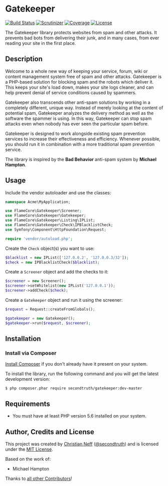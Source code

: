 # Gatekeeper

[![Build Status](https://img.shields.io/travis/secondtruth/gatekeeper.svg)](https://travis-ci.org/secondtruth/gatekeeper)
[![Scrutinizer](http://img.shields.io/scrutinizer/g/secondtruth/gatekeeper.svg)](https://scrutinizer-ci.com/g/secondtruth/gatekeeper)
[![Coverage](http://img.shields.io/scrutinizer/coverage/g/secondtruth/gatekeeper.svg)](https://scrutinizer-ci.com/g/secondtruth/gatekeeper)
[![License](http://img.shields.io/packagist/l/secondtruth/gatekeeper.svg)](https://packagist.org/packages/secondtruth/gatekeeper)

The Gatekeeper library protects websites from spam and other attacks. It prevents bad bots from delivering their junk, and in many cases,
from ever reading your site in the first place.


## Description

Welcome to a whole new way of keeping your service, forum, wiki or content management system free of spam and other attacks.
Gatekeeper is a PHP-based solution for blocking spam and the robots which deliver it. This keeps your site's load down,
makes your site logs cleaner, and can help prevent denial of service conditions caused by spammers.

Gatekeeper also transcends other anti-spam solutions by working in a completely different, unique way. Instead of merely
looking at the content of potential spam, Gatekeeper analyzes the delivery method as well as the software the spammer
is using. In this way, Gatekeeper can stop spam attacks even when nobody has ever seen the particular spam before.

Gatekeeper is designed to work alongside existing spam prevention services to increase their effectiveness and efficiency.
Whenever possible, you should run it in combination with a more traditional spam prevention service.

The library is inspired by the **Bad Behavior** anti-spam system by **Michael Hampton**.


## Usage

Include the vendor autoloader and use the classes:

```php
namespace Acme\MyApplication;

use FlameCore\Gatekeeper\Screener;
use FlameCore\Gatekeeper\Gatekeeper;
use FlameCore\Gatekeeper\Listing\IPList;
use FlameCore\Gatekeeper\Check\IPBlacklistCheck;
use Symfony\Component\HttpFoundation\Request;

require 'vendor/autoload.php';
```

Create the `Check` object(s) you want to use:

```php
$blacklist = new IPList(['127.0.0.2', '127.0.0.3/32']);
$check = new IPBlacklistCheck($blacklist);
```

Create a `Screener` object and add the checks to it:

```php
$screener = new Screener();
$screener->setWhitelist(new IPList('127.0.0.1'));
$screener->addCheck($check);
```

Create a `Gatekeeper` object and run it using the screener:

```php
$request = Request::createFromGlobals();

$gatekeeper = new Gatekeeper();
$gatekeeper->run($request, $screener);
```


## Installation

### Install via Composer

[Install Composer](https://getcomposer.org/doc/00-intro.md#installation-linux-unix-osx) if you don't already have it present on your system.

To install the library, run the following command and you will get the latest development version:

    $ php composer.phar require secondtruth/gatekeeper:dev-master


## Requirements

* You must have at least PHP version 5.6 installed on your system.


## Author, Credits and License

This project was created by [Christian Neff](https://www.secondtruth.de) ([@secondtruth](https://github.com/secondtruth))
and is licensed under the [MIT License](LICENSE.md).

Based on the work of:

* Michael Hampton

Thanks to [all other Contributors](https://github.com/secondtruth/wumbo/graphs/contributors)!
